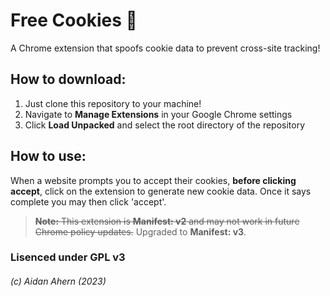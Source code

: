
# Free Cookies 🍪

A Chrome extension that spoofs cookie data to prevent cross-site tracking!

## How to download:

 1. Just clone this repository to your machine!
 2. Navigate to **Manage Extensions** in your Google Chrome settings
 3. Click **Load Unpacked** and select the root directory of the repository

## How to use:

When a website prompts you to accept their cookies, **before clicking accept**, click on the extension to generate new cookie data. Once it says complete you may then click 'accept'.


> ~~**Note:** This extension is **Manifest: v2** and may not work in future Chrome policy updates.~~
> Upgraded to **Manifest: v3**.

### Lisenced under GPL v3
###### (c) Aidan Ahern (2023)
